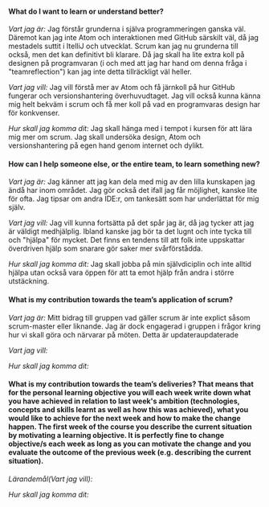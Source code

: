 #### What do I want to learn or understand better?

*Vart jag är:* Jag förstår grunderna i själva programmeringen ganska väl. Däremot kan jag inte Atom och interaktionen med GitHub särskilt väl, då jag mestadels suttit i ItelliJ och utvecklat. Scrum kan jag nu grunderna till också, men det kan definitivt bli klarare. Då jag skall ha lite extra koll på designen på programvaran (i och med att jag har hand om denna fråga i "teamreflection") kan jag inte detta tillräckligt väl heller.

*Vart jag vill:* Jag vill förstå mer av Atom och få järnkoll på hur GitHub fungerar och versionshantering överhuvudtaget. Jag vill också kunna känna mig helt bekväm i scrum och få mer koll på vad en programvaras design har för konkvenser.

*Hur skall jag komma dit:* Jag skall hänga med i tempot i kursen för att lära mig mer om scrum. Jag skall undersöka design, Atom och versionshantering på egen hand genom internet och dylikt.

#### How can I help someone else, or the entire team, to learn something new?

*Vart jag är:* Jag känner att jag kan dela med mig av den lilla kunskapen jag ändå har inom området. Jag gör också det ifall jag får möjlighet, kanske lite för ofta. Jag tipsar om andra IDE:r, om tankesätt som har underlättat för mig själv.

*Vart jag vill:* Jag vill kunna fortsätta på det spår jag är, då jag tycker att jag är väldigt medhjälplig. Ibland kanske jag bör ta det lugnt och inte tycka till och "hjälpa" för mycket. Det finns en tendens till att folk inte uppskattar överdriven hjälp som snarare gör saker mer svårförstådda.

*Hur skall jag komma dit:* Jag skall jobba på min självdiciplin och inte alltid hjälpa utan också vara öppen för att ta emot hjälp från andra i större utstäckning.

#### What is my contribution towards the team’s application of scrum?

*Vart jag är:* Mitt bidrag till gruppen vad gäller scrum är inte explict såsom scrum-master eller liknande. Jag är dock engagerad i gruppen i frågor kring hur vi skall göra och närvarar på möten. Detta är updateraupdaterade  

*Vart jag vill:*

*Hur skall jag komma dit:*

#### What is my contribution towards the team’s deliveries? That means that for the personal learning objective you will each week write down what you have achieved in relation to last week's ambition (technologies, concepts and skills learnt as well as how this was achieved), what you would like to achieve for the next week and how to make the change happen. The first week of the course you describe the current situation by motivating a learning objective. It is perfectly fine to change objective/s each week as long as you can motivate the change and you evaluate the outcome of the previous week (e.g. describing the current situation).

*Lärandemål(Vart jag vill):*

*Hur skall jag komma dit:*